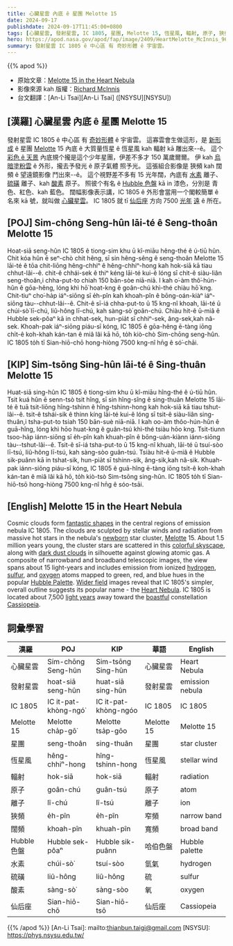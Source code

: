 ```yaml
---
title: 心臟星雲 內底 ê 星團 Melotte 15
date: 2024-09-17
publishdate: 2024-09-17T11:45:00+0800
tags: [心臟星雲, 發射星雲, IC 1805, 星團, Melotte 15, 恆星風, 輻射, 原子, 狹頻, 闊頻, Hubble 色盤, 水素, 硫磺, 酸素, 離子, 仙后座]
hero: https://apod.nasa.gov/apod/fap/image/2409/HeartMelotte_McInnis_960.jpg
summary: 發射星雲 IC 1805 ê 中心區 有 奇妙形體 ê 宇宙雲。
---
```


{{% apod %}}

- 原始文章：[Melotte 15 in the Heart Nebula](https://apod.nasa.gov/apod/ap240917.html)
- 影像來源 kah 版權：[Richard McInnis](https://www.astrobin.com/users/rmcinnis1/)
- 台文翻譯：[An-Li Tsai][An-Li Tsai] ([NSYSU][NSYSU])

## [漢羅] 心臟星雲 內底 ê 星團 Melotte 15
發射星雲 IC 1805 ê 中心區 有 [奇妙形體][fantastic shapes] ê 宇宙雲。
這寡雲會生做這形，是 [新形成][newborn] ê 星團 [Melotte][Melotte] 15 內底 ê 大質量恆星 ê 恆星風 kah 輻射 kā 雕出來--ê。
這个 [彩色 ê 天景][colorful skyscape] 內底規个攏是這个少年星團，伊差不多才 150 萬歲爾爾。
伊 kah [烏暗塗粉雲][dark dust clouds] ê 外形，攏去予發光 ê 原子氣體 照予光。
這張組合影像是 狹頻 kah 闊頻 ê 望遠鏡影像 鬥出來--ê。
這个視野差不多有 15 光年闊，內底有 [水素][hydrogen] 離子、[硫磺][sulfur] 離子、kah [酸素][oxygen] 原子。
照彼个有名 ê [Hubble 色盤][Hubble Palette] kā in 漆色，分別是 青色、紅色、kah 藍色。
闊幅影像表示講，IC 1805 ê 外形會當用一个閣較簡單 ê 名來 kā 號，就叫做 [心臟星雲][Heart Nebula]。
IC 1805 就 tī [仙后座][Cassiopeia] 方向 7500 [光年][light years] [遠][boastful] ê 所在。

## [POJ] Sim-chōng Seng-hûn lāi-té ê Seng-thoân Melotte 15
Hoat-siā seng-hûn IC 1805 ê tiong-sim khu ū kî-miāu hêng-thé ê ú-tiū hûn.
Chit kóa hûn ē seⁿ-chò chit hêng, sī sin hêng-sêng ê seng-thoân Melotte 15 lāi-té ê tōa chit-liōng hêng-chhiⁿ ê hêng-chhiⁿ-hong kah hok-siā kā tiau chhut-lâi--ê.
chit-ê chhái-sek ê thiⁿ kéng lāi-té kui-ê lóng sī chit-ê siàu-liân seng-thoân,i chha-put-to chiah 150 bān-sòe niā-niā.
I kah o͘-àm thô͘-hún-hûn ê gōa-hêng, lóng khì hō͘ hoat-kng ê goân-chú khì-thé chiàu hō͘ kng.
Chit-tiuⁿ cho͘-ha̍p iáⁿ-siōng sī e̍h-pîn kah khoah-pîn ê bōng-oán-kiàⁿ iáⁿ-siōng tàu--chhut-lâi--ê.
Chit-ê sī-iá chha-put-to ū 15 kng-nî khoah, lāi-té ū chúi-sò͘ lī-chú, liû-hông lī-chú, kah sàng-sò͘ goân-chú.
Chiàu hit-ê ū-miâ ê Hubble sek-pôaⁿ kā in chhat-sek, hun-pia̍t sī chhiⁿ-sek, âng-sek,kah nâ-sek.
Khoah-pak iáⁿ-siōng piáu-sī kóng, IC 1805 ê gōa-hêng ē-tàng iōng chi̍t-ê koh-khah kán-tan ê miâ lâi kā hō, to̍h kiò-chò Sim-chōng seng-hûn.
IC 1805 to̍h tī Sian-hiō-chō hong-hiòng 7500 kng-nî hn̄g ê só͘-chāi.

## [KIP] Sim-tsōng Sing-hûn lāi-té ê Sing-thuân Melotte 15
Huat-siā sing-hûn IC 1805 ê tiong-sim khu ū kî-miāu hîng-thé ê ú-tiū hûn.
Tsit kuá hûn ē senn-tsò tsit hîng, sī sin hîng-sîng ê sing-thuân Melotte 15 lāi-té ê tuā tsit-liōng hîng-tshinn ê hîng-tshinn-hong kah hok-siā kā tiau tshut-lâi--ê.
tsit-ê tshái-sik ê thinn kíng lāi-té kui-ê lóng sī tsit-ê siàu-liân sing-thuân,i tsha-put-to tsiah 150 bān-suè niā-niā.
I kah oo-àm thôo-hún-hûn ê guā-hîng, lóng khì hōo huat-kng ê guân-tsú khì-thé tsiàu hōo kng.
Tsit-tiunn tsoo-ha̍p iánn-siōng sī e̍h-pîn kah khuah-pîn ê bōng-uán-kiànn iánn-siōng tàu--tshut-lâi--ê.
Tsit-ê sī-iá tsha-put-to ū 15 kng-nî khuah, lāi-té ū tsuí-sòo lī-tsú, liû-hông lī-tsú, kah sàng-sòo guân-tsú.
Tsiàu hit-ê ū-miâ ê Hubble sik-puânn kā in tshat-sik, hun-pia̍t sī tshinn-sik, âng-sik,kah nâ-sik.
Khuah-pak iánn-siōng piáu-sī kóng, IC 1805 ê guā-hîng ē-tàng iōng tsi̍t-ê koh-khah kán-tan ê miâ lâi kā hō, to̍h kiò-tsò Sim-tsōng sing-hûn.
IC 1805 to̍h tī Sian-hiō-tsō hong-hiòng 7500 kng-nî hn̄g ê sóo-tsāi.

## [English] Melotte 15 in the Heart Nebula
Cosmic clouds form [fantastic shapes][fantastic shapes] in the central regions of emission nebula IC 1805.
The clouds are sculpted by stellar winds and radiation from massive hot stars in the nebula's [newborn][newborn] star cluster, [Melotte][Melotte] 15.
About 1.5 million years young, the cluster stars are scattered in this [colorful skyscape][colorful skyscape], along with [dark dust clouds][dark dust clouds] in silhouette against glowing atomic gas.
A composite of narrowband and broadband telescopic images, the view spans about 15 light-years and includes emission from ionized [hydrogen][hydrogen], [sulfur][sulfur], and [oxygen][oxygen] atoms mapped to green, red, and blue hues in the popular [Hubble Palette][Hubble Palette].
[Wider field][Wider field] images reveal that IC 1805's simpler, overall outline suggests its popular name - the [Heart Nebula][Heart Nebula].
IC 1805 is located about 7,500 [light years][light years] away toward the [boastful][boastful] constellation [Cassiopeia][Cassiopeia].

## 詞彙學習
|漢羅|POJ|KIP|華語|English|
|-|-|-|-|-|
| 心臟星雲 | Sim-chōng Seng-hûn | Sim-tsōng Sing-hûn | 心臟星雲 | Heart Nebula |
|發射星雲|hoat-siā seng-hûn|huat-siā sing-hûn|發射星雲|emission nebula|
|IC 1805|IC it-pat-khòng-ngó͘|IC it-pat-khòng-ngóo|IC 1805|IC 1805|
|Melotte 15|Melotte cha̍p-gō͘|Melotte tsa̍p-gōo|Melotte 15|Melotte 15|
|星團|seng-thoân|sing-thuân|星團|star cluster|
|恆星風|hêng-chhiⁿ-hong|hîng-tshinn-hong|恆星風|stellar wind|
|輻射|hok-siā|hok-siā|輻射|radiation|
|原子|goân-chú|guân-tsú|原子|atom|
|離子|lî-chú|lî-tsú|離子|ion|
|狹頻|e̍h-pîn|e̍h-pîn|窄頻|narrow band|
|闊頻|khoah-pîn|khuah-pîn|寬頻|broad band|
|Hubble 色盤|Hubble sek-pôaⁿ|Hubble sik-puânn|哈伯色盤|Hubble palette|
|水素|chúi-sò͘|tsuí-sòo|氫氣|hydrogen|
|硫磺|liû-hông|liû-hông|硫|sulfur|
|酸素|sàng-sò͘|sàng-sòo|氧|oxygen|
|仙后座|Sian-hiō-chō|Sian-hiō-tsō|仙后座|Cassiopeia|

{{% /apod %}}
[An-Li Tsai]: mailto:thianbun.taigi@gmail.com
[NSYSU]: https://phys.nsysu.edu.tw/

[copyright]: https://apod.nasa.gov/apod/fap/lib/about_apod.html#srapply
[License3]: https://creativecommons.org/licenses/by/3.0/
[License2]:https://creativecommons.org/licenses/by-nc-nd/2.0/

[fantastic shapes]:https://apod.nasa.gov/apod/ap100716.html
[newborn]:http://chandra.harvard.edu/edu/formal/stellar_ev/story/index9.html
[Melotte]:https://en.wikipedia.org/wiki/Melotte_catalogue
[colorful skyscape]:https://www.astrobin.com/fokpl4/
[dark dust clouds]:https://apod.nasa.gov/apod/ap240822.html
[hydrogen]:https://spinoff.nasa.gov/Spinoff2016/ps_5.html
[sulfur]:https://en.wikipedia.org/wiki/Sulfur
[oxygen]:https://periodic.lanl.gov/8.shtml
[Hubble Palette]:https://www.skyatnightmagazine.com/astrophotography/astrophoto-tips/create-hubble-palette-astro-images-astro-pixel-processor
[Wider field]:https://apod.nasa.gov/apod/ap220214.html
[Heart Nebula]:https://apod.nasa.gov/apod/ap190911.html
[light years]:https://spaceplace.nasa.gov/light-year/en/
[boastful]:https://media.istockphoto.com/id/159176199/photo/cat.jpg?s=612x612&w=0&k=20&c=U34AGa5EN0xuBbrzpSygVHcR7RHuwWAivyH7hpHw_m0=
[Cassiopeia]:http://en.wikipedia.org/wiki/Cassiopeia_%28constellation%29
